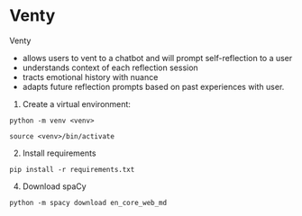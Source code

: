 # Venty
Venty
* allows users to vent to a chatbot and will prompt self-reflection to a user
* understands context of each reflection session
* tracts emotional history with nuance
* adapts future reflection prompts based on past experiences with user.

1. Create a virtual environment:

```
python -m venv <venv>
```

```
source <venv>/bin/activate
```

2. Install requirements
```
pip install -r requirements.txt
```

4. Download spaCy
```
python -m spacy download en_core_web_md
```

